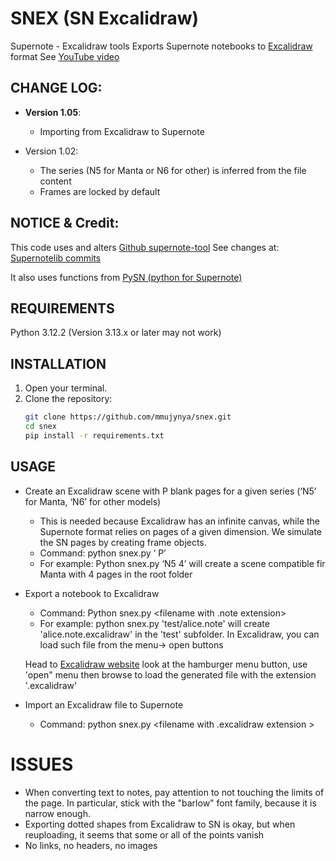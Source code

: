 # SNEX (SN Excalidraw)
Supernote - Excalidraw tools
Exports Supernote notebooks to [Excalidraw](https://excalidraw.com/) format
See [YouTube video](https://youtu.be/p1sAisn_xd4?si=bEZ4xpuXrVyZGTjm)


## CHANGE LOG:
- **Version 1.05**:
  - Importing from Excalidraw to Supernote

- Version 1.02: 
  - The series (N5 for Manta or N6 for other) is inferred from the file content
  - Frames are locked by default


## NOTICE & Credit: 

This code uses and alters [Github supernote-tool](https://github.com/jya-dev/supernote-tool/tree/master)
See changes at: [Supernotelib commits](https://gitlab.com/mmujynya/pysn-digest/-/commit/c8b9ca72c71293a666176405e1bc1fc21e90e0ba)

It also uses functions from [PySN (python for Supernote)](https://gitlab.com/mmujynya/pysn-digest)

## REQUIREMENTS
Python 3.12.2 (Version 3.13.x or later may not work)


## INSTALLATION
1. Open your terminal.
2. Clone the repository:
   ```bash
   git clone https://github.com/mmujynya/snex.git
   cd snex
   pip install -r requirements.txt
   ```

## USAGE
- Create an Excalidraw scene with P blank pages for a given series (‘N5’ for Manta, ‘N6’ for other models)
  - This is needed because Excalidraw has an infinite canvas, while the Supernote format relies on pages of a given dimension. We simulate the SN pages by creating frame objects.
  - Command: python snex.py ‘<series> P’
  - For example: Python snex.py ‘N5 4’ will create a scene compatible fir Manta with 4 pages in the root folder

- Export a notebook to Excalidraw
  - Command: Python snex.py <filename with .note extension>
  - For example: python snex.py 'test/alice.note' will create 'alice.note.excalidraw' in the 'test' subfolder. In Excalidraw, you can load such file from the menu-> open buttons

  Head to [Excalidraw website](https://excalidraw.com/) look at the hamburger menu button, use 'open" menu then browse to load the generated file with the extension '.excalidraw'

- Import an Excalidraw file to Supernote
  - Command: python snex.py <filename with .excalidraw extension >



# ISSUES
- When converting text to notes, pay attention to not touching the limits of the page. In particular, stick with the "barlow" font family, because it is narrow enough.
- Exporting dotted shapes from Excalidraw to SN is okay, but when reuploading, it seems that some or all of the points vanish
- No links, no headers, no images

